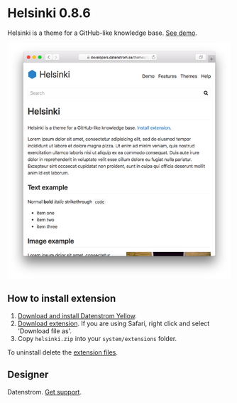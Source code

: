 Helsinki 0.8.6
==============
Helsinki is a theme for a GitHub-like knowledge base. [See demo](https://extensions.datenstrom.se/themes/helsinki).

<p align="center"><img src="helsinki-screenshot.png?raw=true" alt="Screenshot"></p>

## How to install extension

1. [Download and install Datenstrom Yellow](https://github.com/datenstrom/yellow/).
2. [Download extension](https://github.com/datenstrom/yellow-extensions/raw/master/zip/helsinki.zip). If you are using Safari, right click and select 'Download file as'.
3. Copy `helsinki.zip` into your `system/extensions` folder.

To uninstall delete the [extension files](extension.ini).

## Designer

Datenstrom. [Get support](https://extensions.datenstrom.se/help/).
